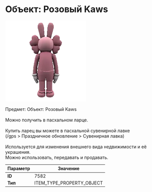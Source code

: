 # Объект: Розовый Kaws

![Item Image](../img/7582.webp?raw=true)

Предмет: Объект: Розовый Kaws<br><br>Можно получить в пасхальном ларце.<br><br>Купить ларец вы можете в пасхальной сувенирной лавке<br>(/gps > Праздничное обновление > Сувенирная лавка)<br><br>Используется для изменения внешнего вида недвижимости и её украшения.<br>Можно использовать, передавать и продавать.


| Параметр | Значение |
|----------|----------|
| **ID** | 7582 |
| **Тип** | ITEM_TYPE_PROPERTY_OBJECT |

